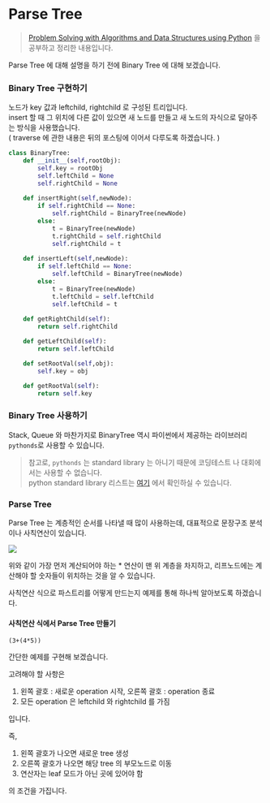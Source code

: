 #  Parse Tree



> [Problem Solving with Algorithms and Data Structures using Python](http://interactivepython.org/runestone/static/pythonds/SortSearch/TheBubbleSort.html) 을 공부하고 정리한 내용입니다.



Parse Tree 에 대해 설명을 하기 전에 Binary Tree 에 대해 보겠습니다.



### Binary Tree 구현하기

노드가 key 값과 leftchild, rightchild 로 구성된 트리입니다.<br>insert 할 때 그 위치에 다른 값이 있으면 새 노드를 만들고 새 노드의 자식으로 달아주는 방식을 사용했습니다.<br>( traverse 에 관한 내용은 뒤의 포스팅에 이어서 다루도록 하겠습니다. )

```python
class BinaryTree:
    def __init__(self,rootObj):
        self.key = rootObj
        self.leftChild = None
        self.rightChild = None
        
    def insertRight(self,newNode):
        if self.rightChild == None:
            self.rightChild = BinaryTree(newNode)
        else:
            t = BinaryTree(newNode)
            t.rightChild = self.rightChild
            self.rightChild = t
            
    def insertLeft(self,newNode):
        if self.leftChild == None:
            self.leftChild = BinaryTree(newNode)
        else:
            t = BinaryTree(newNode)
            t.leftChild = self.leftChild
            self.leftChild = t
            
    def getRightChild(self):
        return self.rightChild

    def getLeftChild(self):
        return self.leftChild

    def setRootVal(self,obj):
        self.key = obj

    def getRootVal(self):
        return self.key
```



### Binary Tree 사용하기

Stack, Queue 와 마찬가지로 BinaryTree 역시 파이썬에서 제공하는 라이브러리 ``pythonds``로 사용할 수 있습니다.

> 참고로, ``pythonds`` 는 standard library 는 아니기 때문에 코딩테스트 나 대회에서는 사용할 수 없습니다.<br>python standard library 리스트는 [여기](https://docs.python.org/3.6/library/) 에서 확인하실 수 있습니다.





### Parse Tree

Parse Tree 는 계층적인 순서를 나타낼 때 많이 사용하는데, 대표적으로 문장구조 분석이나 사칙연산이 있습니다.

![](http://interactivepython.org/runestone/static/pythonds/_images/meParse.png)

위와 같이 가장 먼저 계산되어야 하는 * 연산이 맨 위 계층을 차지하고, 리프노드에는 계산해야 할 숫자들이 위치하는 것을 알 수 있습니다.

사칙연산 식으로 파스트리를 어떻게 만드는지 예제를 통해 하나씩 알아보도록 하겠습니다.



#### 사칙연산 식에서 Parse Tree 만들기

```
(3+(4*5))
```

간단한 예제를 구현해 보겠습니다.

고려해야 할 사항은

1. 왼쪽 괄호 : 새로운 operation 시작,  오른쪽 괄호 : operation 종료
2. 모든 operation 은 leftchild 와 rightchild 를 가짐

입니다. 

즉, 

1. 왼쪽 괄호가 나오면 새로운 tree 생성
2. 오른쪽 괄호가 나오면 해당 tree 의 부모노드로 이동
3. 연산자는 leaf 모드가 아닌 곳에 있어야 함

의 조건을 가집니다.




